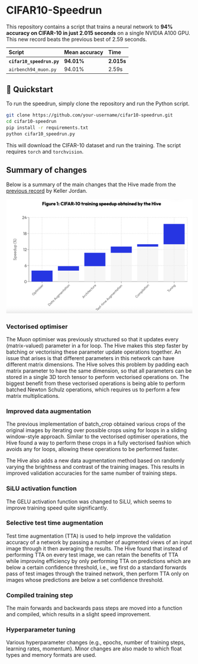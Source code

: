 # CIFAR10-Speedrun

This repository contains a script that trains a neural network to **94% accuracy on CIFAR-10 in just 2.015 seconds** on a single NVIDIA A100 GPU. This new record beats the previous best of 2.59 seconds.

| Script | Mean accuracy | Time |
| :--- | :--- | :--- |
| **`cifar10_speedrun.py`** | **94.01%** | **2.015s** |
| `airbench94_muon.py` | 94.01% | 2.59s |

## 🚀 Quickstart

To run the speedrun, simply clone the repository and run the Python script.

```bash
git clone https://github.com/your-username/cifar10-speedrun.git
cd cifar10-speedrun
pip install -r requirements.txt
python cifar10_speedrun.py
```

This will download the CIFAR-10 dataset and run the training. The script requires `torch` and `torchvision`.

## Summary of changes

Below is a summary of the main changes that the Hive made from the [previous record](https://github.com/KellerJordan/cifar10-airbench) by Keller Jordan.

![Summary of improvements to CIFAR-10 speedrunning found by the Hive](./img/improvements.png)

### Vectorised optimiser
The Muon optimiser was previously structured so that it updates every (matrix-valued) parameter in a for loop. The Hive makes this step faster by batching or vectorising these parameter update operations together. An issue that arises is that different parameters in this network can have different matrix dimensions. The Hive solves this problem by padding each matrix parameter to have the same dimension, so that all parameters can be stored in a single 3D torch tensor to perform vectorised operations on. The biggest benefit from these vectorised operations is being able to perform batched Newton Schulz operations, which requires us to perform a few matrix multiplications.

### Improved data augmentation
The previous implementation of batch_crop obtained various crops of the original images by iterating over possible crops using for loops in a sliding window-style approach. Similar to the vectorised optimiser operations, the Hive found a way to perform these crops in a fully vectorised fashion which avoids any for loops, allowing these operations to be performed faster. 

The Hive also adds a new data augmentation method based on randomly varying the brightness and contrast of the training images. This results in improved validation accuracies for the same number of training steps.

### SiLU activation function
The GELU activation function was changed to SiLU, which seems to improve training speed quite significantly.

### Selective test time augmentation
Test time augmentation (TTA) is used to help improve the validation accuracy of a network by passing a number of augmented views of an input image through it then averaging the results. The Hive found that instead of performing TTA on every test image, we can retain the benefits of TTA while improving efficiency by only performing TTA on predictions which are below a certain confidence threshold, i.e., we first do a standard forwards pass of test images through the trained network, then perform TTA only on images whose predictions are below a set confidence threshold.

### Compiled training step
The main forwards and backwards pass steps are moved into a function and compiled, which results in a slight speed improvement.

### Hyperparameter tuning
Various hyperparameter changes (e.g., epochs, number of training steps, learning rates, momentum). Minor changes are also made to which float types and memory formats are used.
